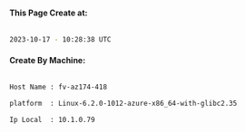 
   
#### This Page Create at:

```bash

2023-10-17 - 10:28:38 UTC

```

#### Create By Machine:

```bash

Host Name : fv-az174-418

platform  : Linux-6.2.0-1012-azure-x86_64-with-glibc2.35

Ip Local  : 10.1.0.79

```

